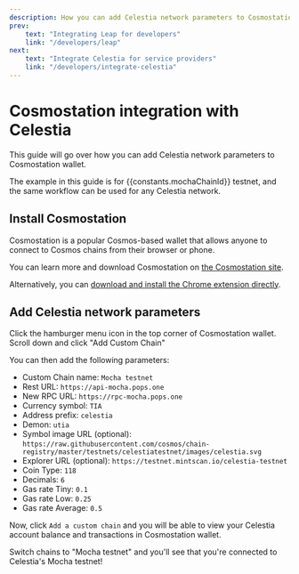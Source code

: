 ```yaml
---
description: How you can add Celestia network parameters to Cosmostation wallet.
prev:
    text: "Integrating Leap for developers"
    link: "/developers/leap"
next:
    text: "Integrate Celestia for service providers"
    link: "/developers/integrate-celestia"
---
```


# Cosmostation integration with Celestia

<!-- markdownlint-disable MD033 -->
<script setup>
import constants from '/.vitepress/constants/constants.js'
</script>

This guide will go over how you can add Celestia network parameters
to Cosmostation wallet.

The example in this guide is for {{constants.mochaChainId}}
testnet, and the same workflow can be used for any Celestia network.

## Install Cosmostation

Cosmostation is a popular Cosmos-based wallet that allows anyone
to connect to Cosmos chains from their browser or phone.

You can learn more and download Cosmostation on
[the Cosmostation site](https://cosmostation.io/).

Alternatively, you can
[download and install the Chrome extension directly](https://cosmostation.io/products/cosmostation_extension).

## Add Celestia network parameters

Click the hamburger menu icon in the top corner of Cosmostation
wallet. Scroll down and click "Add Custom Chain"

You can
then add the following parameters:

- Custom Chain name: `Mocha testnet`
- Rest URL: `https://api-mocha.pops.one`
- New RPC URL: `https://rpc-mocha.pops.one`
- Currency symbol: `TIA`
- Address prefix: `celestia`
- Demon: `utia`
- Symbol image URL (optional):
  `https://raw.githubusercontent.com/cosmos/chain-registry/master/testnets/celestiatestnet/images/celestia.svg`
- Explorer URL (optional): `https://testnet.mintscan.io/celestia-testnet`
- Coin Type: `118`
- Decimals: `6`
- Gas rate Tiny: `0.1`
- Gas rate Low: `0.25`
- Gas rate Average: `0.5`

Now, click `Add a custom chain` and you will be able to view your Celestia
account balance and transactions in Cosmostation wallet.

Switch chains to "Mocha testnet" and you'll see that you're connected
to Celestia's Mocha testnet!
